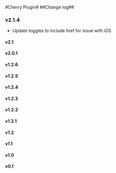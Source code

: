 #Cherry Plugin#
##Change log##

### v2.1.4 ###
* Update toggles to include href for issue with iOS

#### v2.1 ###

#### v2.0.1 ###

#### v1.2.6 ####

#### v1.2.5 ####

#### v1.2.4 ####

#### v1.2.3 ####

#### v1.2.2 ####

#### v1.2.1 ####

#### v1.2 ####

#### v1.1 ####

#### v1.0 ####

#### v0.1 ####
